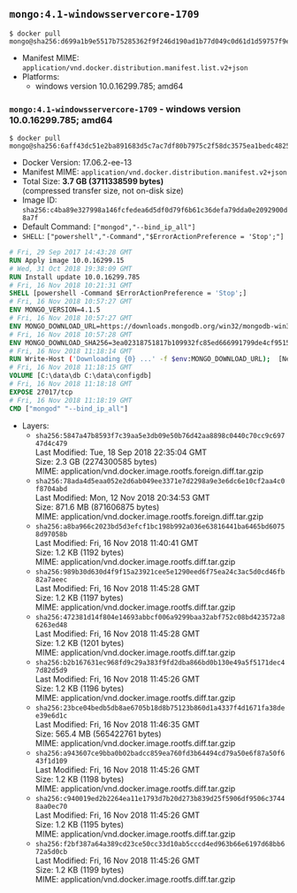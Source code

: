 ## `mongo:4.1-windowsservercore-1709`

```console
$ docker pull mongo@sha256:d699a1b9e5517b75285362f9f246d190ad1b77d049c0d61d1d59757f9e2a0f01
```

-	Manifest MIME: `application/vnd.docker.distribution.manifest.list.v2+json`
-	Platforms:
	-	windows version 10.0.16299.785; amd64

### `mongo:4.1-windowsservercore-1709` - windows version 10.0.16299.785; amd64

```console
$ docker pull mongo@sha256:6aff43dc51e2ba891683d5c7ac7df80b7975c2f58dc3575ea1bedc48259c1eef
```

-	Docker Version: 17.06.2-ee-13
-	Manifest MIME: `application/vnd.docker.distribution.manifest.v2+json`
-	Total Size: **3.7 GB (3711338599 bytes)**  
	(compressed transfer size, not on-disk size)
-	Image ID: `sha256:c4ba89e327998a146fcfedea6d5df0d79f6b61c36defa79dda0e2092900d8a7f`
-	Default Command: `["mongod","--bind_ip_all"]`
-	`SHELL`: `["powershell","-Command","$ErrorActionPreference = 'Stop';"]`

```dockerfile
# Fri, 29 Sep 2017 14:43:28 GMT
RUN Apply image 10.0.16299.15
# Wed, 31 Oct 2018 19:38:09 GMT
RUN Install update 10.0.16299.785
# Fri, 16 Nov 2018 10:21:31 GMT
SHELL [powershell -Command $ErrorActionPreference = 'Stop';]
# Fri, 16 Nov 2018 10:57:27 GMT
ENV MONGO_VERSION=4.1.5
# Fri, 16 Nov 2018 10:57:27 GMT
ENV MONGO_DOWNLOAD_URL=https://downloads.mongodb.org/win32/mongodb-win32-x86_64-2012plus-4.1.5-signed.msi
# Fri, 16 Nov 2018 10:57:28 GMT
ENV MONGO_DOWNLOAD_SHA256=3ea02318751817b109932fc85ed666991799de4cf9515063068e93a6264364cb
# Fri, 16 Nov 2018 11:18:14 GMT
RUN Write-Host ('Downloading {0} ...' -f $env:MONGO_DOWNLOAD_URL); 	[Net.ServicePointManager]::SecurityProtocol = [Net.SecurityProtocolType]::Tls12; 	(New-Object System.Net.WebClient).DownloadFile($env:MONGO_DOWNLOAD_URL, 'mongo.msi'); 		Write-Host ('Verifying sha256 ({0}) ...' -f $env:MONGO_DOWNLOAD_SHA256); 	if ((Get-FileHash mongo.msi -Algorithm sha256).Hash -ne $env:MONGO_DOWNLOAD_SHA256) { 		Write-Host 'FAILED!'; 		exit 1; 	}; 		Write-Host 'Installing ...'; 	Start-Process msiexec -Wait 		-ArgumentList @( 			'/i', 			'mongo.msi', 			'/quiet', 			'/qn', 			'INSTALLLOCATION=C:\mongodb', 			'ADDLOCAL=all' 		); 	$env:PATH = 'C:\mongodb\bin;' + $env:PATH; 	[Environment]::SetEnvironmentVariable('PATH', $env:PATH, [EnvironmentVariableTarget]::Machine); 		Write-Host 'Verifying install ...'; 	Write-Host '  mongo --version'; mongo --version; 	Write-Host '  mongod --version'; mongod --version; 		Write-Host 'Removing ...'; 	Remove-Item C:\mongodb\bin\*.pdb -Force; 	Remove-Item C:\windows\installer\*.msi -Force; 	Remove-Item mongo.msi -Force; 		Write-Host 'Complete.';
# Fri, 16 Nov 2018 11:18:15 GMT
VOLUME [C:\data\db C:\data\configdb]
# Fri, 16 Nov 2018 11:18:18 GMT
EXPOSE 27017/tcp
# Fri, 16 Nov 2018 11:18:19 GMT
CMD ["mongod" "--bind_ip_all"]
```

-	Layers:
	-	`sha256:5847a47b8593f7c39aa5e3db09e50b76d42aa8898c0440c70cc9c69747d4c479`  
		Last Modified: Tue, 18 Sep 2018 22:35:04 GMT  
		Size: 2.3 GB (2274300585 bytes)  
		MIME: application/vnd.docker.image.rootfs.foreign.diff.tar.gzip
	-	`sha256:78ada4d5eaa052e2d6ab049ee3371e7d2298a9e3e6dc6e10cf2aa4c0f8704abd`  
		Last Modified: Mon, 12 Nov 2018 20:34:53 GMT  
		Size: 871.6 MB (871606875 bytes)  
		MIME: application/vnd.docker.image.rootfs.foreign.diff.tar.gzip
	-	`sha256:a8ba966c2023bd5d3efcf1bc198b992a036e63816441ba6465bd60758d97058b`  
		Last Modified: Fri, 16 Nov 2018 11:40:41 GMT  
		Size: 1.2 KB (1192 bytes)  
		MIME: application/vnd.docker.image.rootfs.diff.tar.gzip
	-	`sha256:989b30d630d4f9f15a23921cee5e1290eed6f75ea24c3ac5d0cd46fb82a7aeec`  
		Last Modified: Fri, 16 Nov 2018 11:45:28 GMT  
		Size: 1.2 KB (1197 bytes)  
		MIME: application/vnd.docker.image.rootfs.diff.tar.gzip
	-	`sha256:472381d14f804e14693abbcf006a9299baa32abf752c08bd423572a86263ed48`  
		Last Modified: Fri, 16 Nov 2018 11:45:28 GMT  
		Size: 1.2 KB (1201 bytes)  
		MIME: application/vnd.docker.image.rootfs.diff.tar.gzip
	-	`sha256:b2b167631ec968fd9c29a383f9fd2dba866bd0b130e49a5f5171dec47d82d5d9`  
		Last Modified: Fri, 16 Nov 2018 11:45:26 GMT  
		Size: 1.2 KB (1196 bytes)  
		MIME: application/vnd.docker.image.rootfs.diff.tar.gzip
	-	`sha256:23bce04bedb5db8ae6705b18d8b75123b860d1a4337f4d1671fa38dee39e6d1c`  
		Last Modified: Fri, 16 Nov 2018 11:46:35 GMT  
		Size: 565.4 MB (565422761 bytes)  
		MIME: application/vnd.docker.image.rootfs.diff.tar.gzip
	-	`sha256:a943607ce9bba0b02badcc859ea760fd3b64494cd79a50e6f87a50f643f1d109`  
		Last Modified: Fri, 16 Nov 2018 11:45:26 GMT  
		Size: 1.2 KB (1198 bytes)  
		MIME: application/vnd.docker.image.rootfs.diff.tar.gzip
	-	`sha256:c940019ed2b2264ea11e1793d7b20d273b839d25f5906df9506c37448aa0ec70`  
		Last Modified: Fri, 16 Nov 2018 11:45:26 GMT  
		Size: 1.2 KB (1195 bytes)  
		MIME: application/vnd.docker.image.rootfs.diff.tar.gzip
	-	`sha256:f2bf387a64a389cd23ce50cc33d10ab5cccd4ed963b66e6197d68bb672a5d0cb`  
		Last Modified: Fri, 16 Nov 2018 11:45:26 GMT  
		Size: 1.2 KB (1199 bytes)  
		MIME: application/vnd.docker.image.rootfs.diff.tar.gzip
